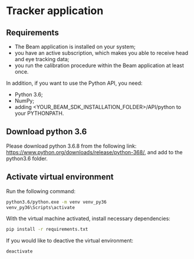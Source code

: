 # Tracker application

## Requirements
 - The Beam application is installed on your system;
 - you have an active subscription, which makes you able to receive head and eye tracking data;
 - you run the calibration procedure within the Beam application at least once.

 In addition, if you want to use the Python API, you need:
 - Python 3.6;
 - NumPy;
 - adding <YOUR_BEAM_SDK_INSTALLATION_FOLDER>/API/python to your PYTHONPATH.

 ## Download python 3.6
 Please download python 3.6.8 from the following link: https://www.python.org/downloads/release/python-368/, and add to the python3.6 folder.

 ## Activate virtual environment
 Run the following command:
 ``` sh
python3.6/python.exe -m venv venv_py36
venv_py36\Scripts\activate
 ```
 With the virtual machine activated, install necessary dependencies:
 ``` sh
 pip install -r requirements.txt
 ```
 If you would like to deactive the virtual environment:
 ``` sh
 deactivate
 ```